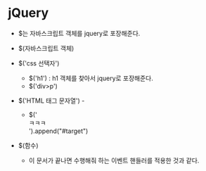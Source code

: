 # jQuery

- $는 자바스크립트 객체를 jquery로 포장해준다.

- $(자바스크립트 객체)
- $('css 선택자')  
  - $('h1') : h1 객체를 찾아서 jquery로 포장해준다.
  -  $('div>p') 

- $('HTML 태그 문자열') -
  - $('<div>ㅋㅋㅋ</div>').append("#target")

- $(함수)
  - 이 문서가 끝나면 수행해줘 하는 이벤트 핸들러를 적용한 것과 같다.